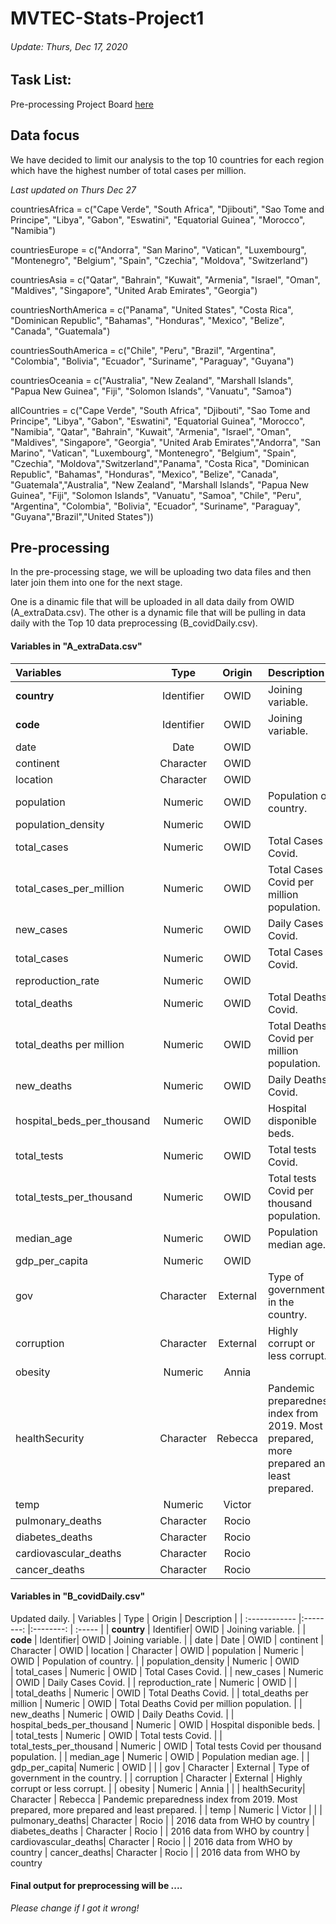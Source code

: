 # MVTEC-Stats-Project1

###### Update: Thurs, Dec 17, 2020

## Task List:
Pre-processing Project Board [here](https://github.com/arixha/MVTEC-Stats-Project1/projects/1)

## Data focus
We have decided to limit our analysis to the top 10 countries for each region which have the highest number of total cases per million.

*Last updated on Thurs Dec 27*

countriesAfrica = c("Cape Verde", "South Africa", "Djibouti", "Sao Tome and Principe", "Libya", "Gabon", "Eswatini", "Equatorial Guinea", "Morocco", "Namibia") 

countriesEurope = c("Andorra", "San Marino", "Vatican", "Luxembourg", "Montenegro", "Belgium", "Spain", "Czechia", "Moldova", "Switzerland")

countriesAsia = c("Qatar", "Bahrain", "Kuwait", "Armenia", "Israel", "Oman", "Maldives", "Singapore", "United Arab Emirates", "Georgia")

countriesNorthAmerica = c("Panama", "United States", "Costa Rica", "Dominican Republic", "Bahamas", "Honduras", "Mexico", "Belize", "Canada", "Guatemala")

countriesSouthAmerica = c("Chile", "Peru", "Brazil", "Argentina", "Colombia", "Bolivia", "Ecuador", "Suriname", "Paraguay", "Guyana")

countriesOceania = c("Australia", "New Zealand", "Marshall Islands", "Papua New Guinea", "Fiji", "Solomon Islands", "Vanuatu", "Samoa")

allCountries = c("Cape Verde", "South Africa", "Djibouti", "Sao Tome and Principe", "Libya", "Gabon", "Eswatini", "Equatorial Guinea", "Morocco", "Namibia", "Qatar", "Bahrain", "Kuwait", "Armenia", "Israel", "Oman", "Maldives", "Singapore", "Georgia", "United Arab Emirates","Andorra", "San Marino", "Vatican", "Luxembourg", "Montenegro", "Belgium", "Spain", "Czechia", "Moldova","Switzerland","Panama", "Costa Rica", "Dominican Republic", "Bahamas", "Honduras", "Mexico", "Belize", "Canada", "Guatemala","Australia", "New Zealand", "Marshall Islands", "Papua New Guinea", "Fiji", "Solomon Islands", "Vanuatu", "Samoa",
"Chile", "Peru", "Argentina", "Colombia", "Bolivia", "Ecuador", "Suriname", "Paraguay", "Guyana","Brazil","United States"))

## Pre-processing

In the pre-processing stage, we will be uploading two data files and then later join them into one for the next stage.

One is a dinamic file that will be uploaded in all data daily from OWID (A_extraData.csv). The other is a dynamic file that will be pulling in data daily with the Top 10 data preprocessing (B_covidDaily.csv).

#### Variables in "A_extraData.csv"

| Variables     | Type      | Origin    | Description      |
| :------------ |:--------: |:--------: | :----- |
| **country**   | Identifier| OWID      | Joining variable. |
| **code**      | Identifier| OWID      | Joining variable. |
| date          | Date      | OWID
| continent     | Character | OWID 
| location     | Character | OWID 
| population    | Numeric   | OWID      | Population of country. |
| population_density   | Numeric   | OWID      
| total_cases   | Numeric   | OWID      | Total Cases Covid. |
| total_cases_per_million   | Numeric   | OWID      | Total Cases Covid per million population. |
| new_cases     | Numeric   | OWID      | Daily Cases Covid. |
| total_cases   | Numeric   | OWID      | Total Cases Covid. |
| reproduction_rate | Numeric   | OWID      | |  
| total_deaths  | Numeric   | OWID      | Total Deaths Covid. |
| total_deaths per million  | Numeric   | OWID      | Total Deaths Covid per million population. |
| new_deaths    | Numeric   | OWID      | Daily Deaths Covid. |
| hospital_beds_per_thousand  | Numeric   | OWID      | Hospital disponible beds. |
| total_tests   | Numeric   | OWID      | Total tests Covid. |
| total_tests_per_thousand   | Numeric   | OWID      | Total tests Covid per thousand population. |
| median_age    | Numeric   | OWID      | Population median age. |
| gdp_per_capita| Numeric   | OWID      | |
| gov           | Character | External  | Type of government in the country. |
| corruption    | Character | External  | Highly corrupt or less corrupt. |
| obesity       | Numeric   | Annia     | |
| healthSecurity| Character | Rebecca   | Pandemic preparedness index from 2019. Most prepared, more prepared and least prepared. | 
| temp          | Numeric  | Victor    | |
| pulmonary_deaths| Character | Rocio     | | 2016 data from WHO by country
| diabetes_deaths | Character | Rocio     | | 2016 data from WHO by country
| cardiovascular_deaths| Character | Rocio     | | 2016 data from WHO by country
| cancer_deaths| Character | Rocio     | | 2016 data from WHO by country
 

#### Variables in "B_covidDaily.csv"
Updated daily.
| Variables     | Type      | Origin    | Description      |
| :------------ |:--------: |:--------: | :----- |
| **country**   | Identifier| OWID      | Joining variable. |
| **code**      | Identifier| OWID      | Joining variable. |
| date          | Date      | OWID
| continent     | Character | OWID 
| location     | Character | OWID 
| population    | Numeric   | OWID      | Population of country. |
| population_density   | Numeric   | OWID      
| total_cases   | Numeric   | OWID      | Total Cases Covid. |
| new_cases     | Numeric   | OWID      | Daily Cases Covid. |
| reproduction_rate | Numeric   | OWID      | |  
| total_deaths  | Numeric   | OWID      | Total Deaths Covid. |
| total_deaths per million  | Numeric   | OWID      | Total Deaths Covid per million population. |
| new_deaths    | Numeric   | OWID      | Daily Deaths Covid. |
| hospital_beds_per_thousand  | Numeric   | OWID      | Hospital disponible beds. |
| total_tests   | Numeric   | OWID      | Total tests Covid. |
| total_tests_per_thousand   | Numeric   | OWID      | Total tests Covid per thousand population. |
| median_age    | Numeric   | OWID      | Population median age. |
| gdp_per_capita| Numeric   | OWID      | |
| gov           | Character | External  | Type of government in the country. |
| corruption    | Character | External  | Highly corrupt or less corrupt. |
| obesity       | Numeric   | Annia     | |
| healthSecurity| Character | Rebecca   | Pandemic preparedness index from 2019. Most prepared, more prepared and least prepared. | 
| temp          | Numeric  | Victor    | |
| pulmonary_deaths| Character | Rocio     | | 2016 data from WHO by country
| diabetes_deaths | Character | Rocio     | | 2016 data from WHO by country
| cardiovascular_deaths| Character | Rocio     | | 2016 data from WHO by country
| cancer_deaths| Character | Rocio     | | 2016 data from WHO by country

#### Final output for preprocessing will be .... 
*Please change if I got it wrong!*
